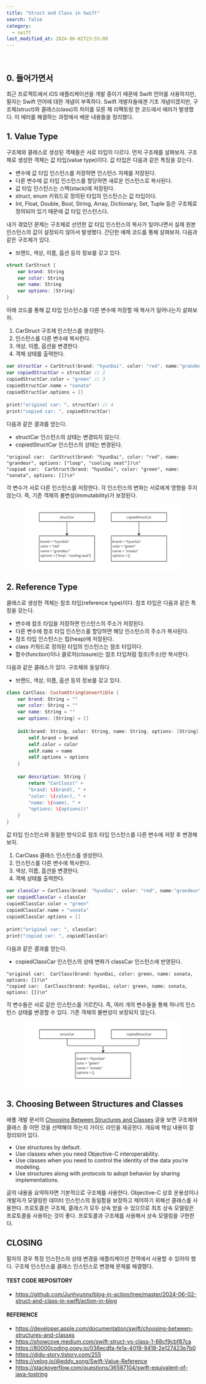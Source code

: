 ```yaml
---
title: "Struct and Class in Swift"
search: false
category:
  - swift
last_modified_at: 2024-06-02T23:55:00
---
```


<br/>

## 0. 들어가면서

최근 프로젝트에서 iOS 애플리케이션을 개발 중이기 때문에 Swift 언어를 사용하지만, 필자는 Swift 언어에 대한 개념이 부족하다. Swift 개발자들에겐 기초 개념이겠지만, 구조체(struct)와 클래스(class)의 차이를 모른 채 리팩토링 한 코드에서 에러가 발생했다. 이 에러를 해결하는 과정에서 배운 내용들을 정리했다.

## 1. Value Type

구조체와 클래스로 생성된 객체들은 서로 타입이 다르다. 먼저 구조체를 살펴보자. 구조체로 생성한 객체는 값 타입(value type)이다. 값 타입은 다음과 같은 특징을 갖는다.

- 변수에 값 타입 인스턴스를 저장하면 인스턴스 자체를 저장된다.
- 다른 변수에 값 타입 인스턴스를 할당하면 새로운 인스턴스로 복사된다.
- 값 타입 인스턴스는 스택(stack)에 저장된다.
- struct, enum 키워드로 정의된 타입의 인스턴스는 값 타입이다.
- Int, Float, Double, Bool, String, Array, Dictionary, Set, Tuple 등은 구조체로 정의되어 있기 때문에 값 타입 인스턴스다.

내가 겪었던 문제는 구조체로 선언한 값 타입 인스턴스의 복사가 일어나면서 실제 원본 인스턴스의 값이 설정되지 않아서 발생했다. 간단한 예제 코드를 통해 살펴보자. 다음과 같은 구조체가 있다.

- 브랜드, 색상, 이름, 옵션 등의 정보를 갖고 있다.

```swift
struct CarStruct {
    var brand: String
    var color: String
    var name: String
    var options: [String]
}
```

아래 코드를 통해 값 타입 인스턴스를 다른 변수에 저장할 때 복사가 일어나는지 살펴보자. 

1. CarStruct 구조체 인스턴스를 생성한다.
2. 인스턴스를 다른 변수에 복사한다.
3. 색상, 이름, 옵션을 변경한다.
4. 객체 상태를 출력한다.

```swift
var structCar = CarStruct(brand: "hyunDai", color: "red", name:"grandeur", options: ["loop", "cooling seat"]) // 1
var copiedStructCar = structCar // 2
copiedStructCar.color = "green" // 3
copiedStructCar.name = "sonata"
copiedStructCar.options = []

print("original car: ", structCar) // 4
print("copied car: ", copiedStructCar)
```

다음과 같은 결과를 얻는다.

- structCar 인스턴스의 상태는 변경되지 않는다.
- copiedStructCar 인스턴스의 상태는 변경된다.

```
"original car:  CarStruct(brand: "hyunDai", color: "red", name: "grandeur", options: ["loop", "cooling seat"])\n"
"copied car:  CarStruct(brand: "hyunDai", color: "green", name: "sonata", options: [])\n"
```

각 변수가 서로 다른 인스턴스를 저장한다. 각 인스턴스의 변화는 서로에게 영향을 주지 않는다. 즉, 기존 객체의 불변성(immutability)가 보장된다.

<div align="center">
  <img src="/images/posts/2024/struct-and-class-in-swift-01.png" width="80%" class="image__border">
</div>

## 2. Reference Type
 
클래스로 생성한 객체는 참조 타입(reference type)이다. 참조 타입은 다음과 같은 특징을 갖는다.

- 변수에 참조 타입을 저장하면 인스턴스의 주소가 저장된다.
- 다른 변수에 참조 타입 인스턴스를 할당하면 해당 인스턴스의 주소가 복사된다.
- 참조 타입 인스턴스는 힙(heap)에 저장된다.
- class 키워드로 정의된 타입의 인스턴스는 참조 타입이다.
- 함수(function)이나 클로저(closure)는 참조 타입처럼 참조(주소)만 복사한다.

다음과 같은 클래스가 있다. 구조체와 동일하다.

- 브랜드, 색상, 이름, 옵션 등의 정보를 갖고 있다.

```swift
class CarClass: CustomStringConvertible {
    var brand: String = ""
    var color: String = ""
    var name: String = ""
    var options: [String] = []
    
    init(brand: String, color: String, name: String, options: [String]) {
        self.brand = brand
        self.color = color
        self.name = name
        self.options = options
    }
    
    var description: String {
        return "CarClass(" +
        "brand: \(brand), " +
        "color: \(color), " +
        "name: \(name), " +
        "options: \(options))"
    }
}
```

값 타입 인스턴스와 동일한 방식으로 참조 타입 인스턴스를 다른 변수에 저장 후 변경해보자.

1. CarClass 클래스 인스턴스를 생성한다.
2. 인스턴스를 다른 변수에 복사한다.
3. 색상, 이름, 옵션을 변경한다.
4. 객체 상태를 출력한다.

```swift
var classCar = CarClass(brand: "hyunDai", color: "red", name:"grandeur", options: ["loop", "cooling seat"])
var copiedClassCar = classCar
copiedClassCar.color = "green"
copiedClassCar.name = "sonata"
copiedClassCar.options = []

print("original car: ", classCar)
print("copied car: ", copiedClassCar)
```

다음과 같은 결과를 얻는다.

- copiedClassCar 인스턴스의 상태 변화가 classCar 인스턴스에 반영된다.

```
"original car:  CarClass(brand: hyunDai, color: green, name: sonata, options: [])\n"
"copied car:  CarClass(brand: hyunDai, color: green, name: sonata, options: [])\n"
```

각 변수들은 서로 같은 인스턴스를 가르킨다. 즉, 여러 개의 변수들을 통해 하나의 인스턴스 상태를 변경할 수 있다. 기존 객체의 불변성이 보장되지 않는다. 

<div align="center">
  <img src="/images/posts/2024/struct-and-class-in-swift-02.png" width="80%" class="image__border">
</div>

## 3. Choosing Between Structures and Classes

애플 개발 문서의 [Choosing Between Structures and Classes](https://developer.apple.com/documentation/swift/choosing-between-structures-and-classes) 글을 보면 구조체와 클래스 중 어떤 것을 선택해야 하는지 가이드 라인을 제공한다. 개요에 핵심 내용이 잘 정리되어 있다. 

- Use structures by default.
- Use classes when you need Objective-C interoperability.
- Use classes when you need to control the identity of the data you’re modeling.
- Use structures along with protocols to adopt behavior by sharing implementations.

글의 내용을 요약하자면 기본적으로 구조체를 사용한다. Objective-C 상호 운용성이나 개발자가 모델링한 데이터 인스턴스의 동일함을 보장하고 제어하기 위해선 클래스를 사용한다. 프로토콜은 구조체, 클래스가 모두 상속 받을 수 있으므로 최초 상속 모델링은 프로토콜을 사용하는 것이 좋다. 프로토콜과 구조체를 사용해서 상속 모델링을 구현한다.

## CLOSING

필자의 경우 특정 인스턴스의 상태 변경을 애플리케이션 전역에서 사용할 수 있어야 했다. 구조체 인스턴스를 클래스 인스턴스로 변경해 문제를 해결했다.

#### TEST CODE REPOSITORY

- <https://github.com/Junhyunny/blog-in-action/tree/master/2024-06-02-struct-and-class-in-swift/action-in-blog>

#### REFERENCE

- <https://developer.apple.com/documentation/swift/choosing-between-structures-and-classes>
- <https://showcove.medium.com/swift-struct-vs-class-1-68cf9cbf87ca>
- <https://80000coding.oopy.io/036ecdfa-fe1a-4018-9418-2e127423e7b0>
- <https://didu-story.tistory.com/255>
- <https://velog.io/@eddy_song/Swift-Value-Reference>
- <https://stackoverflow.com/questions/36587104/swift-equivalent-of-java-tostring>